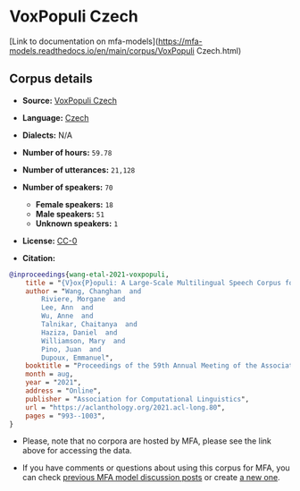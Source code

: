 
# VoxPopuli Czech

[Link to documentation on mfa-models](https://mfa-models.readthedocs.io/en/main/corpus/VoxPopuli Czech.html)

## Corpus details

- **Source:** [VoxPopuli Czech](https://github.com/facebookresearch/voxpopuli)
- **Language:** [Czech](https://en.wikipedia.org/wiki/Czech_language)
- **Dialects:** N/A
- **Number of hours:** `59.78`
- **Number of utterances:** `21,128`
- **Number of speakers:** `70`
  - **Female speakers:** `18`
  - **Male speakers:** `51`
  - **Unknown speakers:** `1`
- **License:** [CC-0](https://creativecommons.org/publicdomain/zero/1.0/)

- **Citation:**
```bibtex
@inproceedings{wang-etal-2021-voxpopuli,
	title = "{V}ox{P}opuli: A Large-Scale Multilingual Speech Corpus for Representation Learning, Semi-Supervised Learning and Interpretation",
	author = "Wang, Changhan  and
		Riviere, Morgane  and
		Lee, Ann  and
		Wu, Anne  and
		Talnikar, Chaitanya  and
		Haziza, Daniel  and
		Williamson, Mary  and
		Pino, Juan  and
		Dupoux, Emmanuel",
	booktitle = "Proceedings of the 59th Annual Meeting of the Association for Computational Linguistics and the 11th International Joint Conference on Natural Language Processing (Volume 1: Long Papers)",
	month = aug,
	year = "2021",
	address = "Online",
	publisher = "Association for Computational Linguistics",
	url = "https://aclanthology.org/2021.acl-long.80",
	pages = "993--1003",
}
```

- Please, note that no corpora are hosted by MFA, please see the link above for accessing the data.

- If you have comments or questions about using this corpus for MFA, you can check [previous MFA model discussion posts](https://github.com/MontrealCorpusTools/mfa-models/discussions?discussions_q=VoxPopuli+Czech) or create [a new one](https://github.com/MontrealCorpusTools/mfa-models/discussions/new).
